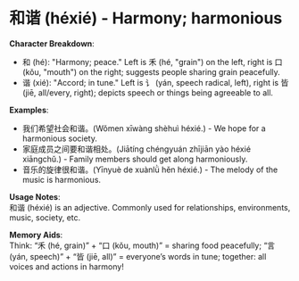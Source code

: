 # **和谐 (héxié) - Harmony; harmonious**

**Character Breakdown**:  
- 和 (hé): "Harmony; peace." Left is 禾 (hé, "grain") on the left, right is 口 (kǒu, "mouth") on the right; suggests people sharing grain peacefully.  
- 谐 (xié): "Accord; in tune." Left is 讠 (yán, speech radical, left), right is 皆 (jiē, all/every, right); depicts speech or things being agreeable to all.

**Examples**:  
- 我们希望社会和谐。(Wǒmen xīwàng shèhuì héxié.) - We hope for a harmonious society.  
- 家庭成员之间要和谐相处。(Jiātíng chéngyuán zhījiān yào héxié xiāngchǔ.) - Family members should get along harmoniously.  
- 音乐的旋律很和谐。(Yīnyuè de xuànlǜ hěn héxié.) - The melody of the music is harmonious.

**Usage Notes**:  
和谐 (héxié) is an adjective. Commonly used for relationships, environments, music, society, etc.

**Memory Aids**:  
Think: “禾 (hé, grain)” + “口 (kǒu, mouth)” = sharing food peacefully; “言 (yán, speech)” + “皆 (jiē, all)” = everyone’s words in tune; together: all voices and actions in harmony!